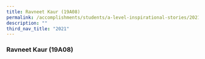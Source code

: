 ```yaml
---
title: Ravneet Kaur (19A08)
permalink: /accomplishments/students/a-level-inspirational-stories/2021/ravneet/
description: ""
third_nav_title: "2021"
---
```

### **Ravneet Kaur (19A08)**
